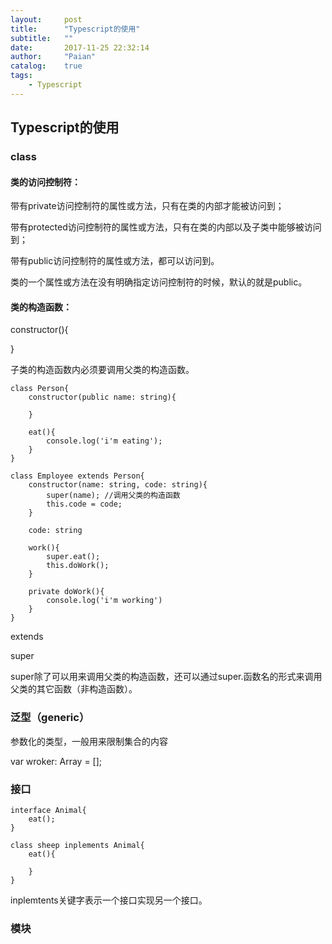 ```yaml
---
layout:     post
title:      "Typescript的使用"
subtitle:   ""
date:       2017-11-25 22:32:14
author:     "Paian"
catalog:    true
tags:
    - Typescript
---
```


## Typescript的使用

### class

#### 类的访问控制符：

带有private访问控制符的属性或方法，只有在类的内部才能被访问到；

带有protected访问控制符的属性或方法，只有在类的内部以及子类中能够被访问到；

带有public访问控制符的属性或方法，都可以访问到。

类的一个属性或方法在没有明确指定访问控制符的时候，默认的就是public。

#### 类的构造函数：

constructor(){

}

子类的构造函数内必须要调用父类的构造函数。

```
class Person{
    constructor(public name: string){

    }

    eat(){
        console.log('i'm eating');
    }
}

class Employee extends Person{
    constructor(name: string, code: string){
        super(name); //调用父类的构造函数
        this.code = code;
    }

    code: string

    work(){
        super.eat();
        this.doWork();
    }

    private doWork(){
        console.log('i'm working')
    }
}
```

extends

super

super除了可以用来调用父类的构造函数，还可以通过super.函数名的形式来调用父类的其它函数（非构造函数）。

### 泛型（generic）

参数化的类型，一般用来限制集合的内容

var wroker: Array<Person> = [];

### 接口

```
interface Animal{
    eat();
}

class sheep inplements Animal{
    eat(){

    }
} 
```

inplemtents关键字表示一个接口实现另一个接口。

### 模块

